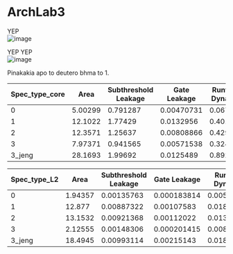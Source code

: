 # ArchLab3

YEP  
![image](https://user-images.githubusercontent.com/118390492/207936630-ec59699a-c56b-4289-88be-42a19c61abc2.png)

YEP YEP  
![image](https://user-images.githubusercontent.com/118390492/207937739-9ba583ef-9ea6-4c70-836f-629a5f889e80.png)


Pinakakia apo to deutero bhma to 1.

|Spec_type_core|Area| Subthreshold Leakage | Gate Leakage | Runtime Dynamic|
|---|----| --- | --- | --- |
|0 |5.00299 |0.791287|0.00470731|0.067803|
|1 | 12.1022|1.77429|0.0132956|0.401508|
|2 |12.3571|1.25637 |0.00808866|0.429258|
|3|7.97371|0.941565|0.00571538|0.324594|
|3_jeng|28.1693|1.99692|0.0125489|0.892275|




|Spec_type_L2|Area| Subthreshold Leakage | Gate Leakage | Runtime Dynamic|
|---|----| --- | --- | --- |
|0|1.94357|0.00135763|0.000183814|0.00508227|
|1|12.877|0.00887322|0.00107583|0.0186748|
|2|13.1532|0.00921368|0.00112022|0.0139975|
|3|2.12555|0.00148306|0.000201415|0.00886602|
|3_jeng|18.4945|0.00993114|0.00215143|0.018908|
